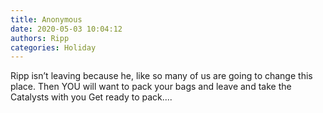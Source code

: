 ```yaml
---
title: Anonymous
date: 2020-05-03 10:04:12
authors: Ripp
categories: Holiday
---
```


 Ripp isn’t leaving because he, like so many of us are going to change this place.   Then YOU will want to pack your bags and leave and take the Catalysts with you
Get ready to pack....